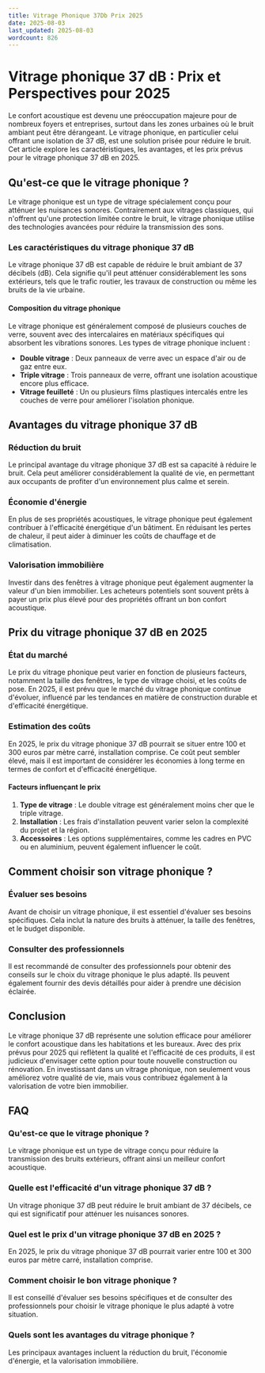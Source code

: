 ```yaml
---
title: Vitrage Phonique 37Db Prix 2025
date: 2025-08-03
last_updated: 2025-08-03
wordcount: 826
---
```


# Vitrage phonique 37 dB : Prix et Perspectives pour 2025

Le confort acoustique est devenu une préoccupation majeure pour de nombreux foyers et entreprises, surtout dans les zones urbaines où le bruit ambiant peut être dérangeant. Le vitrage phonique, en particulier celui offrant une isolation de 37 dB, est une solution prisée pour réduire le bruit. Cet article explore les caractéristiques, les avantages, et les prix prévus pour le vitrage phonique 37 dB en 2025.

## Qu'est-ce que le vitrage phonique ?

Le vitrage phonique est un type de vitrage spécialement conçu pour atténuer les nuisances sonores. Contrairement aux vitrages classiques, qui n'offrent qu'une protection limitée contre le bruit, le vitrage phonique utilise des technologies avancées pour réduire la transmission des sons. 

### Les caractéristiques du vitrage phonique 37 dB

Le vitrage phonique 37 dB est capable de réduire le bruit ambiant de 37 décibels (dB). Cela signifie qu'il peut atténuer considérablement les sons extérieurs, tels que le trafic routier, les travaux de construction ou même les bruits de la vie urbaine. 

#### Composition du vitrage phonique

Le vitrage phonique est généralement composé de plusieurs couches de verre, souvent avec des intercalaires en matériaux spécifiques qui absorbent les vibrations sonores. Les types de vitrage phonique incluent :

- **Double vitrage** : Deux panneaux de verre avec un espace d'air ou de gaz entre eux.
- **Triple vitrage** : Trois panneaux de verre, offrant une isolation acoustique encore plus efficace.
- **Vitrage feuilleté** : Un ou plusieurs films plastiques intercalés entre les couches de verre pour améliorer l'isolation phonique.

## Avantages du vitrage phonique 37 dB

### Réduction du bruit

Le principal avantage du vitrage phonique 37 dB est sa capacité à réduire le bruit. Cela peut améliorer considérablement la qualité de vie, en permettant aux occupants de profiter d'un environnement plus calme et serein.

### Économie d'énergie

En plus de ses propriétés acoustiques, le vitrage phonique peut également contribuer à l'efficacité énergétique d'un bâtiment. En réduisant les pertes de chaleur, il peut aider à diminuer les coûts de chauffage et de climatisation.

### Valorisation immobilière

Investir dans des fenêtres à vitrage phonique peut également augmenter la valeur d'un bien immobilier. Les acheteurs potentiels sont souvent prêts à payer un prix plus élevé pour des propriétés offrant un bon confort acoustique.

## Prix du vitrage phonique 37 dB en 2025

### État du marché

Le prix du vitrage phonique peut varier en fonction de plusieurs facteurs, notamment la taille des fenêtres, le type de vitrage choisi, et les coûts de pose. En 2025, il est prévu que le marché du vitrage phonique continue d'évoluer, influencé par les tendances en matière de construction durable et d'efficacité énergétique.

### Estimation des coûts

En 2025, le prix du vitrage phonique 37 dB pourrait se situer entre 100 et 300 euros par mètre carré, installation comprise. Ce coût peut sembler élevé, mais il est important de considérer les économies à long terme en termes de confort et d'efficacité énergétique.

#### Facteurs influençant le prix

1. **Type de vitrage** : Le double vitrage est généralement moins cher que le triple vitrage.
2. **Installation** : Les frais d'installation peuvent varier selon la complexité du projet et la région.
3. **Accessoires** : Les options supplémentaires, comme les cadres en PVC ou en aluminium, peuvent également influencer le coût.

## Comment choisir son vitrage phonique ?

### Évaluer ses besoins

Avant de choisir un vitrage phonique, il est essentiel d'évaluer ses besoins spécifiques. Cela inclut la nature des bruits à atténuer, la taille des fenêtres, et le budget disponible.

### Consulter des professionnels

Il est recommandé de consulter des professionnels pour obtenir des conseils sur le choix du vitrage phonique le plus adapté. Ils peuvent également fournir des devis détaillés pour aider à prendre une décision éclairée.

## Conclusion

Le vitrage phonique 37 dB représente une solution efficace pour améliorer le confort acoustique dans les habitations et les bureaux. Avec des prix prévus pour 2025 qui reflètent la qualité et l'efficacité de ces produits, il est judicieux d'envisager cette option pour toute nouvelle construction ou rénovation. En investissant dans un vitrage phonique, non seulement vous améliorez votre qualité de vie, mais vous contribuez également à la valorisation de votre bien immobilier.

## FAQ

### Qu'est-ce que le vitrage phonique ?

Le vitrage phonique est un type de vitrage conçu pour réduire la transmission des bruits extérieurs, offrant ainsi un meilleur confort acoustique.

### Quelle est l'efficacité d'un vitrage phonique 37 dB ?

Un vitrage phonique 37 dB peut réduire le bruit ambiant de 37 décibels, ce qui est significatif pour atténuer les nuisances sonores.

### Quel est le prix d'un vitrage phonique 37 dB en 2025 ?

En 2025, le prix du vitrage phonique 37 dB pourrait varier entre 100 et 300 euros par mètre carré, installation comprise.

### Comment choisir le bon vitrage phonique ?

Il est conseillé d'évaluer ses besoins spécifiques et de consulter des professionnels pour choisir le vitrage phonique le plus adapté à votre situation.

### Quels sont les avantages du vitrage phonique ?

Les principaux avantages incluent la réduction du bruit, l'économie d'énergie, et la valorisation immobilière.